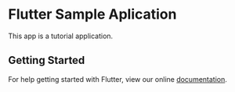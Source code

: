 # Flutter Sample Aplication

This app is a tutorial application.

## Getting Started

For help getting started with Flutter, view our online
[documentation](https://flutter.io/).
